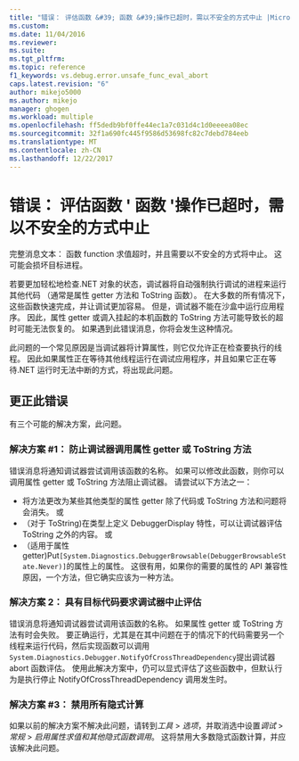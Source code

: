 ```yaml
---
title: "错误： 评估函数 &#39; 函数 &#39;操作已超时，需以不安全的方式中止 |Microsoft 文档"
ms.custom: 
ms.date: 11/04/2016
ms.reviewer: 
ms.suite: 
ms.tgt_pltfrm: 
ms.topic: reference
f1_keywords: vs.debug.error.unsafe_func_eval_abort
caps.latest.revision: "6"
author: mikejo5000
ms.author: mikejo
manager: ghogen
ms.workload: multiple
ms.openlocfilehash: ff5dedb9bf0ffe44ec1a7c031d4c1d0eeeea08ec
ms.sourcegitcommit: 32f1a690fc445f9586d53698fc82c7debd784eeb
ms.translationtype: MT
ms.contentlocale: zh-CN
ms.lasthandoff: 12/22/2017
---
```

# <a name="error-evaluating-the-function-39function39-timed-out-and-needed-to-be-aborted-in-an-unsafe-way"></a>错误： 评估函数 &#39; 函数 &#39;操作已超时，需以不安全的方式中止

完整消息文本： 函数 function 求值超时，并且需要以不安全的方式将中止。 这可能会损坏目标进程。 

若要更加轻松地检查.NET 对象的状态，调试器将自动强制执行调试的进程来运行其他代码 （通常是属性 getter 方法和 ToString 函数）。 在大多数的所有情况下，这些函数快速完成，并让调试更加容易。 但是，调试器不能在沙盒中运行应用程序。 因此，属性 getter 或调入挂起的本机函数的 ToString 方法可能导致长的超时可能无法恢复的。 如果遇到此错误消息，你将会发生这种情况。
 
此问题的一个常见原因是当调试器将计算属性，则它仅允许正在检查要执行的线程。 因此如果属性正在等待其他线程运行在调试应用程序，并且如果它正在等待.NET 运行时无法中断的方式，将出现此问题。
 
## <a name="to-correct-this-error"></a>更正此错误
 
有三个可能的解决方案，此问题。
 
### <a name="solution-1-prevent-the-debugger-from-calling-the-getter-property-or-tostring-method"></a>解决方案 #1： 防止调试器调用属性 getter 或 ToString 方法
 
错误消息将通知调试器尝试调用该函数的名称。 如果可以修改此函数，则你可以调用属性 getter 或 ToString 方法阻止调试器。 请尝试以下方法之一：
 
* 将方法更改为某些其他类型的属性 getter 除了代码或 ToString 方法和问题将会消失。
    或
* （对于 ToString)在类型上定义 DebuggerDisplay 特性，可以让调试器评估 ToString 之外的内容。
    或
* （适用于属性 getter)Put`[System.Diagnostics.DebuggerBrowsable(DebuggerBrowsableState.Never)]`的属性上的属性。 这很有用，如果你的需要的属性的 API 兼容性原因，一个方法，但它确实应该为一种方法。
 
### <a name="solution-2-have-the-target-code-ask-the-debugger-to-abort-the-evaluation"></a>解决方案 2： 具有目标代码要求调试器中止评估
 
错误消息将通知调试器尝试调用该函数的名称。 如果属性 getter 或 ToString 方法有时会失败。 要正确运行，尤其是在其中问题在于的情况下的代码需要另一个线程来运行代码，然后实现函数可以调用`System.Diagnostics.Debugger.NotifyOfCrossThreadDependency`提出调试器 abort 函数评估。 使用此解决方案中，仍可以显式评估了这些函数中，但默认行为是执行停止 NotifyOfCrossThreadDependency 调用发生时。
 
### <a name="solution-3-disable-all-implicit-evaluation"></a>解决方案 #3： 禁用所有隐式计算
 
如果以前的解决方案不解决此问题，请转到*工具* > *选项*，并取消选中设置*调试* >  *常规* > *启用属性求值和其他隐式函数调用*。 这将禁用大多数隐式函数计算，并应该解决此问题。



  
